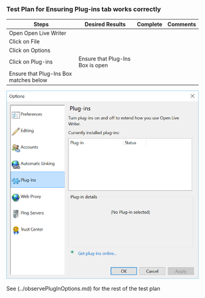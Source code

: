 ### Test Plan for Ensuring Plug-ins tab works correctly
Steps                  | Desired Results                | Complete | Comments
--------------------------|--------------------------------------------|----------| --------
Open Open Live Writer  |  |  |
Click on File | | | 
Click on Options | | |
Click on Plug-ins | Ensure that Plug-Ins Box is open | | 
 | Ensure that Plug-Ins Box matches below 
 
 ![Plug-ins dialog box](../images/pluginsDialogBox.png)

See (../observePlugInOptions.md) for the rest of the test plan